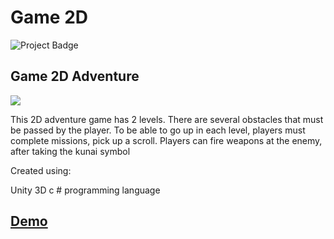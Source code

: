 <h1> Game 2D </h1>

<img src="https://ci.appveyor.com/api/projects/status/32r7s2skrgm9ubva?svg=true&passingText=master%20-%20OK" alt="Project Badge">

<p><h2>Game 2D Adventure</h2><p>


<img src="http://rachmatgunawan.com/static/media/2d.468e3258.png" />

This 2D adventure game has 2 levels. There are several obstacles that must be passed by the player. To be able to go up in each level, players must complete missions, pick up a scroll.
Players can fire weapons at the enemy, after taking the kunai symbol

Created using:

Unity 3D
c # programming language


<h2><a href="http://nawina2d.com" arget=blank> Demo<a></h2
